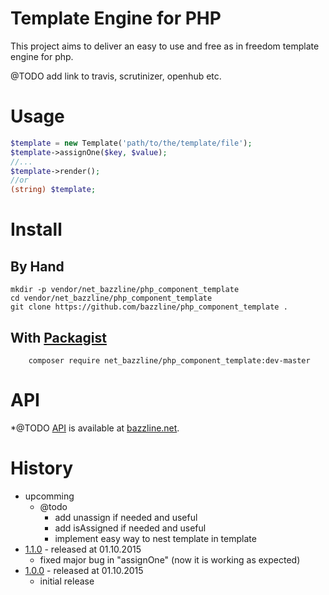 # Template Engine for PHP

This project aims to deliver an easy to use and free as in freedom template engine for php.

@TODO
add link to travis, scrutinizer, openhub etc.

# Usage

```php
$template = new Template('path/to/the/template/file');
$template->assignOne($key, $value);
//...
$template->render();
//or
(string) $template;
```

# Install

## By Hand

```
mkdir -p vendor/net_bazzline/php_component_template
cd vendor/net_bazzline/php_component_template
git clone https://github.com/bazzline/php_component_template .
```

## With [Packagist](https://packagist.org/packages/net_bazzline/php_component_template)

```
    composer require net_bazzline/php_component_template:dev-master
```

# API

*@TODO
[API](http://www.bazzline.net/efef04b8bf3867f969285f1160d52ee8a719940e/index.html) is available at [bazzline.net](http://www.bazzline.net).

# History

* upcomming
    * @todo
        * add unassign if needed and useful
        * add isAssigned if needed and useful
        * implement easy way to nest template in template
* [1.1.0](https://github.com/bazzline/php_component_template/tree/1.1.0) - released at 01.10.2015
    * fixed major bug in "assignOne" (now it is working as expected)
* [1.0.0](https://github.com/bazzline/php_component_template/tree/1.0.0) - released at 01.10.2015
    * initial release 
